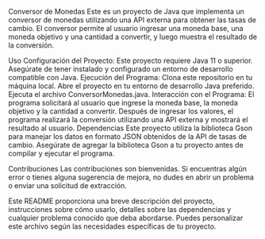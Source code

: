 Conversor de Monedas
Este es un proyecto de Java que implementa un conversor de monedas utilizando una API externa para obtener las tasas de cambio. El conversor permite al usuario ingresar una moneda base, una moneda objetivo y una cantidad a convertir, y luego muestra el resultado de la conversión.

Uso
Configuración del Proyecto:
Este proyecto requiere Java 11 o superior.
Asegúrate de tener instalado y configurado un entorno de desarrollo compatible con Java.
Ejecución del Programa:
Clona este repositorio en tu máquina local.
Abre el proyecto en tu entorno de desarrollo Java preferido.
Ejecuta el archivo ConversorMonedas.java.
Interacción con el Programa:
El programa solicitará al usuario que ingrese la moneda base, la moneda objetivo y la cantidad a convertir.
Después de ingresar los valores, el programa realizará la conversión utilizando una API externa y mostrará el resultado al usuario.
Dependencias
Este proyecto utiliza la biblioteca Gson para manejar los datos en formato JSON obtenidos de la API de tasas de cambio. Asegúrate de agregar la biblioteca Gson a tu proyecto antes de compilar y ejecutar el programa.



Contribuciones
Las contribuciones son bienvenidas. Si encuentras algún error o tienes alguna sugerencia de mejora, no dudes en abrir un problema o enviar una solicitud de extracción.

Este README proporciona una breve descripción del proyecto, instrucciones sobre cómo usarlo, detalles sobre las dependencias y cualquier problema conocido que deba abordarse. Puedes personalizar este archivo según las necesidades específicas de tu proyecto.